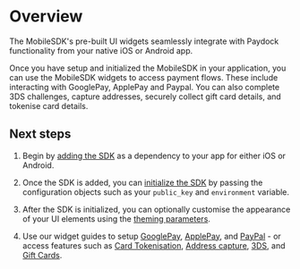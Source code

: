 # Overview

The MobileSDK's pre-built UI widgets seamlessly integrate with Paydock functionality from your native iOS or Android app.

Once you have setup and initialized the MobileSDK in your application, you can use the MobileSDK widgets to access payment flows. These include interacting with GooglePay, ApplePay and Paypal. You can also complete 3DS challenges, capture addresses, securely collect gift card details, and tokenise card details.

## Next steps

1. Begin by [adding the SDK](/setup/installation.md) as a dependency to your app for either iOS or Android.

2. Once the SDK is added, you can [initialize the SDK](/setup/initialise) by passing the configuration objects such as your `public_key` and `environment` variable. 

3. After the SDK is initialized, you can optionally customise the appearance of your UI elements using the [theming parameters](/setup/theming.md).

4. Use our widget guides to setup [GooglePay](/widgets/googlepay.mdoc), [ApplePay](/widgets/applepay.mdoc), and [PayPal](/widgets/paypal) - or access features such as [Card Tokenisation](/widgets/card.mdoc), [Address capture](/widgets/address.mdoc), [3DS](/widgets/threeds.mdoc), and [Gift Cards](/widgets/threeds.mdoc). 
